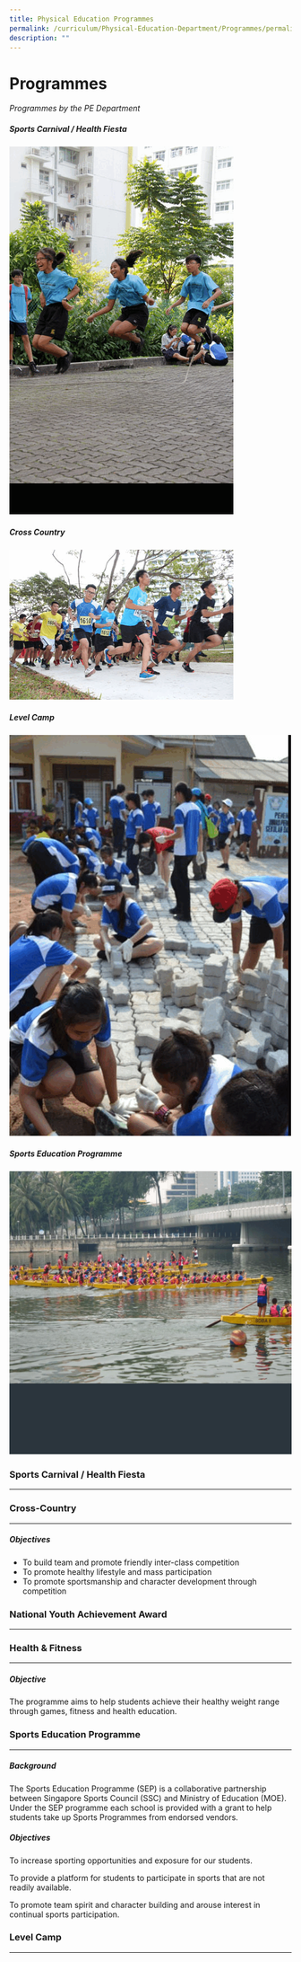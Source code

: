 ```yaml
---
title: Physical Education Programmes
permalink: /curriculum/Physical-Education-Department/Programmes/permalink/
description: ""
---
```



Programmes
==========

_Programmes by the PE Department_



##### Sports Carnival / Health Fiesta 
![](/images/Sports.gif)




##### Cross Country
![](/images/CrossCountry.gif)


##### Level Camp 
![](/images/Level%20Camp.gif)


##### Sports Education Programme
![](/images/Sports%20Education%20Programme.gif)




### Sports Carnival / Health Fiesta
-------------------------------



### Cross-Country
-------------

##### Objectives

*   To build team and promote friendly inter-class competition
*   To promote healthy lifestyle and mass participation
*   To promote sportsmanship and character development through competition

  

### National Youth Achievement Award
--------------------------------


### Health & Fitness
----------------

##### Objective

The programme aims to help students achieve their healthy weight range through games, fitness and health education.

### Sports Education Programme
--------------------------

##### Background

The Sports Education Programme (SEP) is a collaborative partnership between Singapore Sports Council (SSC) and Ministry of Education (MOE). Under the SEP programme each school is provided with a grant to help students take up Sports Programmes from endorsed vendors.

  

##### Objectives

To increase sporting opportunities and exposure for our students.

To provide a platform for students to participate in sports that are not readily available.

To promote team spirit and character building and arouse interest in continual sports participation.

### Level Camp
----------